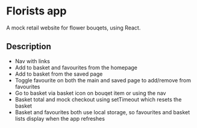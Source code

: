 # Florists app

A mock retail website for flower bouqets, using React. 

## Description

* Nav with links
* Add to basket and favourites from the homepage 
* Add to basket from the saved page
* Toggle favourite on both the main and saved page to add/remove from favourites
* Go to basket via basket icon on bouqet item or using the nav
* Basket total and mock checkout using setTimeout which resets the basket
* Basket and favourites both use local storage, so favourites and basket lists display when the app refreshes
